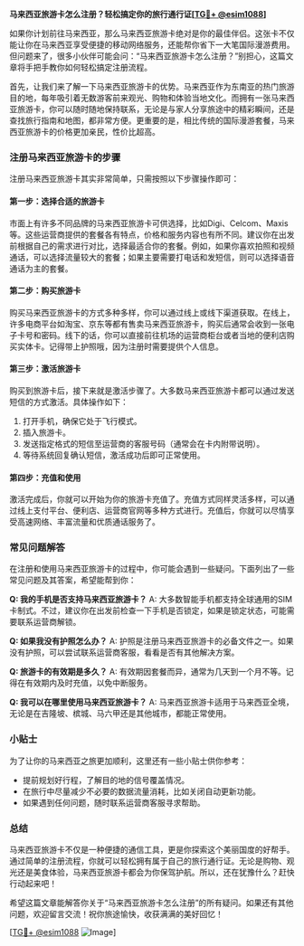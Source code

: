 **马来西亚旅游卡怎么注册？轻松搞定你的旅行通行证[[TG💪+ @esim1088](https://t.me/s/esim1088)]**

如果你计划前往马来西亚，那么马来西亚旅游卡绝对是你的最佳伴侣。这张卡不仅能让你在马来西亚享受便捷的移动网络服务，还能帮你省下一大笔国际漫游费用。但问题来了，很多小伙伴可能会问：“马来西亚旅游卡怎么注册？”别担心，这篇文章将手把手教你如何轻松搞定注册流程。

首先，让我们来了解一下马来西亚旅游卡的优势。马来西亚作为东南亚的热门旅游目的地，每年吸引着无数游客前来观光、购物和体验当地文化。而拥有一张马来西亚旅游卡，你可以随时随地保持联系，无论是与家人分享旅途中的精彩瞬间，还是查找旅行指南和地图，都非常方便。更重要的是，相比传统的国际漫游套餐，马来西亚旅游卡的价格更加亲民，性价比超高。

### 注册马来西亚旅游卡的步骤

注册马来西亚旅游卡其实非常简单，只需按照以下步骤操作即可：

#### 第一步：选择合适的旅游卡
市面上有许多不同品牌的马来西亚旅游卡可供选择，比如Digi、Celcom、Maxis等。这些运营商提供的套餐各有特点，价格和服务内容也有所不同。建议你在出发前根据自己的需求进行对比，选择最适合你的套餐。例如，如果你喜欢拍照和视频通话，可以选择流量较大的套餐；如果主要需要打电话和发短信，则可以选择语音通话为主的套餐。

#### 第二步：购买旅游卡
购买马来西亚旅游卡的方式多种多样，你可以通过线上或线下渠道获取。在线上，许多电商平台如淘宝、京东等都有售卖马来西亚旅游卡，购买后通常会收到一张电子卡号和密码。线下的话，你可以直接前往机场的运营商柜台或者当地的便利店购买实体卡。记得带上护照哦，因为注册时需要提供个人信息。

#### 第三步：激活旅游卡
购买到旅游卡后，接下来就是激活步骤了。大多数马来西亚旅游卡都可以通过发送短信的方式激活。具体操作如下：
1. 打开手机，确保它处于飞行模式。
2. 插入旅游卡。
3. 发送指定格式的短信至运营商的客服号码（通常会在卡内附带说明）。
4. 等待系统回复确认短信，激活成功后即可正常使用。

#### 第四步：充值和使用
激活完成后，你就可以开始为你的旅游卡充值了。充值方式同样灵活多样，可以通过线上支付平台、便利店、运营商官网等多种方式进行。充值后，你就可以尽情享受高速网络、丰富流量和优质通话服务了。

### 常见问题解答

在注册和使用马来西亚旅游卡的过程中，你可能会遇到一些疑问。下面列出了一些常见问题及其答案，希望能帮到你：

**Q: 我的手机是否支持马来西亚旅游卡？**
A: 大多数智能手机都支持全球通用的SIM卡制式。不过，建议你在出发前检查一下手机是否锁定，如果是锁定状态，可能需要联系运营商解锁。

**Q: 如果我没有护照怎么办？**
A: 护照是注册马来西亚旅游卡的必备文件之一。如果没有护照，可以尝试联系运营商客服，看看是否有其他解决方案。

**Q: 旅游卡的有效期是多久？**
A: 有效期因套餐而异，通常为几天到一个月不等。记得在有效期内及时充值，以免中断服务。

**Q: 我可以在哪里使用马来西亚旅游卡？**
A: 马来西亚旅游卡适用于马来西亚全境，无论是在吉隆坡、槟城、马六甲还是其他城市，都能正常使用。

### 小贴士

为了让你的马来西亚之旅更加顺利，这里还有一些小贴士供你参考：
- 提前规划好行程，了解目的地的信号覆盖情况。
- 在旅行中尽量减少不必要的数据流量消耗，比如关闭自动更新功能。
- 如果遇到任何问题，随时联系运营商客服寻求帮助。

### 总结

马来西亚旅游卡不仅是一种便捷的通信工具，更是你探索这个美丽国度的好帮手。通过简单的注册流程，你就可以轻松拥有属于自己的旅行通行证。无论是购物、观光还是美食体验，马来西亚旅游卡都会为你保驾护航。所以，还在犹豫什么？赶快行动起来吧！

希望这篇文章能解答你关于“马来西亚旅游卡怎么注册”的所有疑问。如果还有其他问题，欢迎留言交流！祝你旅途愉快，收获满满的美好回忆！

[[TG💪+ @esim1088](https://t.me/s/esim1088) ![Image](https://i.postimg.cc/4NQfJmqS/Snipaste-2025-05-13-00-14-12.png)]